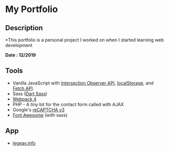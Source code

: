 # My Portfolio

## Description
*This portfolio is a personal project I worked on when I started learning web development

**Date : 12/2019**

## Tools
- Vanilla JavaScript with [Intersection Observer API][1], [localStorage][2], and [Fetch API][3].
- Sass ([Dart Sass][4])
- [Webpack 4][5]
- PHP - A tiny bit for the contact form called with AJAX
- Google's [reCAPTCHA v3][6]
- [Font Awesome][9] (with sass)

## App
- [legeay.info][7]

[1]: https://developer.mozilla.org/en-US/docs/Web/API/Intersection_Observer_API
[2]: https://developer.mozilla.org/en-US/docs/Web/API/Window/localStorage
[3]: https://developer.mozilla.org/en-US/docs/Web/API/Fetch_API
[4]: https://sass-lang.com/dart-sass
[5]: https://webpack.js.org/
[6]: https://developers.google.com/recaptcha/docs/v3
[7]: https://legeay.info
[9]: https://fontawesome.com/how-to-use/on-the-web/using-with/sass
